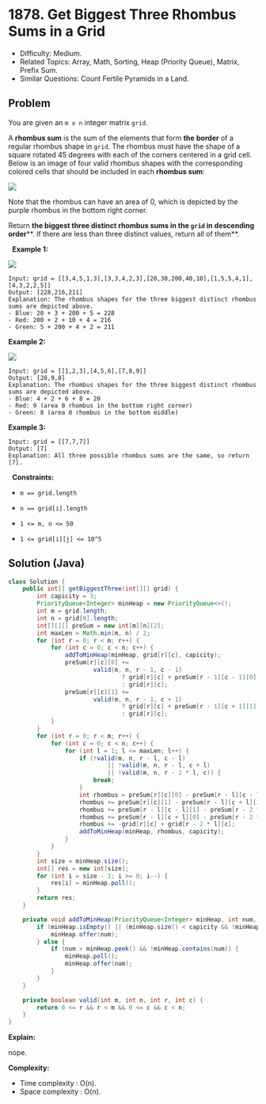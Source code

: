 # 1878. Get Biggest Three Rhombus Sums in a Grid

- Difficulty: Medium.
- Related Topics: Array, Math, Sorting, Heap (Priority Queue), Matrix, Prefix Sum.
- Similar Questions: Count Fertile Pyramids in a Land.

## Problem

You are given an ```m x n``` integer matrix ```grid```​​​.

A **rhombus sum** is the sum of the elements that form **the** **border** of a regular rhombus shape in ```grid```​​​. The rhombus must have the shape of a square rotated 45 degrees with each of the corners centered in a grid cell. Below is an image of four valid rhombus shapes with the corresponding colored cells that should be included in each **rhombus sum**:

![](https://assets.leetcode.com/uploads/2021/04/23/pc73-q4-desc-2.png)

Note that the rhombus can have an area of 0, which is depicted by the purple rhombus in the bottom right corner.

Return **the biggest three **distinct rhombus sums** in the **```grid```** in **descending order******. If there are less than three distinct values, return all of them**.

 
**Example 1:**

![](https://assets.leetcode.com/uploads/2021/04/23/pc73-q4-ex1.png)

```
Input: grid = [[3,4,5,1,3],[3,3,4,2,3],[20,30,200,40,10],[1,5,5,4,1],[4,3,2,2,5]]
Output: [228,216,211]
Explanation: The rhombus shapes for the three biggest distinct rhombus sums are depicted above.
- Blue: 20 + 3 + 200 + 5 = 228
- Red: 200 + 2 + 10 + 4 = 216
- Green: 5 + 200 + 4 + 2 = 211
```

**Example 2:**

![](https://assets.leetcode.com/uploads/2021/04/23/pc73-q4-ex2.png)

```
Input: grid = [[1,2,3],[4,5,6],[7,8,9]]
Output: [20,9,8]
Explanation: The rhombus shapes for the three biggest distinct rhombus sums are depicted above.
- Blue: 4 + 2 + 6 + 8 = 20
- Red: 9 (area 0 rhombus in the bottom right corner)
- Green: 8 (area 0 rhombus in the bottom middle)
```

**Example 3:**

```
Input: grid = [[7,7,7]]
Output: [7]
Explanation: All three possible rhombus sums are the same, so return [7].
```

 
**Constraints:**


	
- ```m == grid.length```
	
- ```n == grid[i].length```
	
- ```1 <= m, n <= 50```
	
- ```1 <= grid[i][j] <= 10^5```



## Solution (Java)

```java
class Solution {
    public int[] getBiggestThree(int[][] grid) {
        int capicity = 3;
        PriorityQueue<Integer> minHeap = new PriorityQueue<>();
        int m = grid.length;
        int n = grid[0].length;
        int[][][] preSum = new int[m][n][2];
        int maxLen = Math.min(m, n) / 2;
        for (int r = 0; r < m; r++) {
            for (int c = 0; c < n; c++) {
                addToMinHeap(minHeap, grid[r][c], capicity);
                preSum[r][c][0] +=
                        valid(m, n, r - 1, c - 1)
                                ? grid[r][c] + preSum[r - 1][c - 1][0]
                                : grid[r][c];
                preSum[r][c][1] +=
                        valid(m, n, r - 1, c + 1)
                                ? grid[r][c] + preSum[r - 1][c + 1][1]
                                : grid[r][c];
            }
        }
        for (int r = 0; r < m; r++) {
            for (int c = 0; c < n; c++) {
                for (int l = 1; l <= maxLen; l++) {
                    if (!valid(m, n, r - l, c - l)
                            || !valid(m, n, r - l, c + l)
                            || !valid(m, n, r - 2 * l, c)) {
                        break;
                    }
                    int rhombus = preSum[r][c][0] - preSum[r - l][c - l][0];
                    rhombus += preSum[r][c][1] - preSum[r - l][c + l][1];
                    rhombus += preSum[r - l][c - l][1] - preSum[r - 2 * l][c][1];
                    rhombus += preSum[r - l][c + l][0] - preSum[r - 2 * l][c][0];
                    rhombus += -grid[r][c] + grid[r - 2 * l][c];
                    addToMinHeap(minHeap, rhombus, capicity);
                }
            }
        }
        int size = minHeap.size();
        int[] res = new int[size];
        for (int i = size - 1; i >= 0; i--) {
            res[i] = minHeap.poll();
        }
        return res;
    }

    private void addToMinHeap(PriorityQueue<Integer> minHeap, int num, int capicity) {
        if (minHeap.isEmpty() || (minHeap.size() < capicity && !minHeap.contains(num))) {
            minHeap.offer(num);
        } else {
            if (num > minHeap.peek() && !minHeap.contains(num)) {
                minHeap.poll();
                minHeap.offer(num);
            }
        }
    }

    private boolean valid(int m, int n, int r, int c) {
        return 0 <= r && r < m && 0 <= c && c < n;
    }
}
```

**Explain:**

nope.

**Complexity:**

* Time complexity : O(n).
* Space complexity : O(n).
